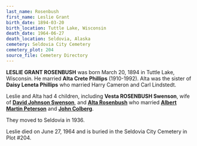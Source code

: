 ```yaml
---
last_name: Rosenbush
first_name: Leslie Grant
birth_date: 1894-03-20
birth_location: Tuttle Lake, Wisconsin
death_date: 1964-06-27
death_location: Seldovia, Alaska
cemetery: Seldovia City Cemetery
cemetery_plot: 204
source_file: Cemetery Directory
---
```

**LESLIE GRANT ROSENBUSH** was born March 20, 1894 in Tuttle Lake, Wisconsin.  He married **Alta Crete Phillips** (1910-1992). Alta was the sister of **Daisy Leneta Phillips** who married Harry Cameron and Carl Lindstedt. 

Leslie and Alta had 4 children, including **Vesta ROSENBUSH Swenson**, wife of [**David Johnson Swenson**](./Swenson_David.md), and [**Alta Rosenbush**](Colberg_Alta_Rosenbush.md) who married [**Albert Martin Peterson**](./Peterson_Albert_Martin_Nute.md) and [**John Colberg**](./Colberg_John_Naismith.md). 

They moved to Seldovia in 1936.

Leslie died on June 27, 1964 and is buried in the Seldovia City Cemetery in Plot #204.  
